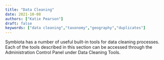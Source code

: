 ```yaml
---
title: "Data Cleaning"
date: 2021-10-08
authors: ["Katie Pearson"]
draft: false
keywords: ["data cleaning","taxonomy","geography","duplicates"]
---
```


Symbiota has a number of useful built-in tools for data cleaning processes. Each of the tools described in this section can be accessed through the Administration Control Panel under Data Cleaning Tools.
